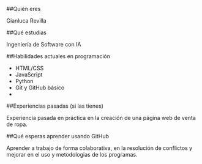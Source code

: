 \##Quién eres

Gianluca Revilla

\##Qué estudias

Ingeniería de Software con IA

\##Habilidades actuales en programación

- HTML/CSS
- JavaScript
- Python
- Git y GitHub básico
- 
\##Experiencias pasadas (si las tienes)

Experiencia pasada en práctica en la creación de una página web de venta de ropa.

\##Qué esperas aprender usando GitHub

Aprender a trabajo de forma colaborativa, en la resolución de conflictos y mejorar en el uso y metodologias de los programas.
